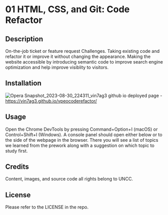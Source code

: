 # 01 HTML, CSS, and Git: Code Refactor

## Description

On-the-job ticket or feature request Challenges. Taking existing code and refactor it or improve it without changing the appearance. Making the website accessible by introducing semantic code to improve search engine optimization and help improve visiblity to visitors.

## Installation

![Opera Snapshot_2023-08-30_224311_vin7ag3 github io](https://github.com/Vin7ag3/vpeocoderefactor/assets/48032663/04613130-c28e-4c37-8552-23d97c7f824a)
deployed page - https://vin7ag3.github.io/vpeocoderefactor/

## Usage

Open the Chrome DevTools by pressing Command+Option+I (macOS) or Control+Shift+I (Windows). A console panel should open either below or to the side of the webpage in the browser. There you will see a list of topics we learned from the prework along with a suggestion on which topic to study first.

## Credits

Content, images, and source code all rights belong to UNCC.  

## License

Please refer to the LICENSE in the repo.
